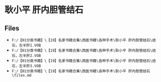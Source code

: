 # 耿小平 肝内胆管结石

## Files

- `F:/【01分类书籍】\【19】名家书籍合集\西医书籍\各种手术\耿小平 肝内胆管结石\结石，左半肝1.VOB`
- `F:/【01分类书籍】\【19】名家书籍合集\西医书籍\各种手术\耿小平 肝内胆管结石\结石，左半肝2.VOB`
- `F:/【01分类书籍】\【19】名家书籍合集\西医书籍\各种手术\耿小平 肝内胆管结石\结石，左半肝3.VOB`
- `F:/【01分类书籍】\【19】名家书籍合集\西医书籍\各种手术\耿小平 肝内胆管结石\files.md`
